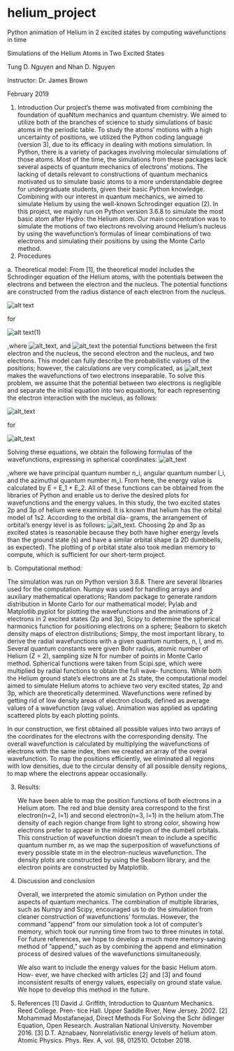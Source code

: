 # helium_project
Python animation of Helium in 2 excited states by computing wavefunctions in time

Simulations of the Helium Atoms in Two Excited States

Tung D. Nguyen and Nhan D. Nguyen 

Instructor: Dr. James Brown

February 2019

1. Introduction
     Our project’s theme was motivated from combining the foundation of quaNtum mechanics and quantum chemistry. We aimed to utilize both of the branches of science to study simulations of basic atoms in the periodic table. To study the atoms’ motions with a high uncertainty of positions, we utilized the Python coding language (version 3), due to its efficacy in dealing with motions simulation. In Python, there is a variety of packages involving molecular simulations of those atoms. Most of the time, the simulations from these packages lack several aspects of quantum mechanics of electrons’ motions. The lacking of details relevant to constructions of quantum mechanics motivated us to simulate basic atoms to a more understandable degree for undergraduate students, given their basic Python knowledge. Combining with our interest in quantum mechanics, we aimed to simulate Helium by using the well-known Schrodinger equation (2).
In this project, we mainly run on Python version 3.6.8 to simulate the most basic atom after Hydro: the Helium atom. Our main concentration was to simulate the motions of two electrons revolving around Helium’s nucleus by using the wavefunction’s formulas of linear combinations of two electrons and simulating their positions by using the Monte Carlo method.
2. Procedures

a. Theoretical model:
     From [1], the theoretical model includes the Schrodinger equation of the Helium atoms, with the potentials between the electrons and between the electron and the nucleus. The potential functions are constructed from the radius distance of each electron from the nucleus.
     
![alt text](https://lh3.googleusercontent.com/ad73_lUur5vovUiii3yMC-4HrHyRDyEiEi7hvFeksxEfvsnIs4NhNGvT_9NLGNfPV-aXGsjN1IgXBd_t7NEbYWScmxsoi3H0xHXFqi6qkIZH_pW8cTGITpRJYBAR16ojxjiYhurRwccxjhCaxCVAb4V7lHVi60PzbL4szrBQyqZD_R698c33chAQXRd5HrgUbxWjXN2rDso-B-rjkThl16PZO-SlVNDXtPEZPh7ty0ebF9amX5OAn5qkZdmh4P62TQoENFgXFqKSLpfLnYMOuB-AsR6yB-MApSJtL9V0TZ7GcRDTOY0eu6LUu0eGNPD39FACFRWEnjrI1ZfhbN9bvKt0rA-jG3u4-kD4iIXL5y27RqtB3XFvyot9wjYG2eJr43xC4KL3rIeFRUQNt5mLq1LMwTjPe0FRX-5IT0eAhd1eD57rm9GvDlkQDDHezV75ui3pKpE8lh0LLsr_dz7rPCr6LSf6h7XDJjUumbJjpoNlp5mg7uTsoFiSHMh88suAxKVLRBjFtq_H-IlakbxWqwKnSVsohh1ztdhL-hqtZXj-SZ7hUEmYtkDJT9HI2zrmbznHqZ_h-9XWroGazp3TzovaJePcDOqbLxkLrQNr5yuvf_UFDW-mHPyAOyz4mnNOQGZjJMzrG2PNdcd6MIaBKmLRUURrf54=w109-h43-no)

for

![alt text](https://lh3.googleusercontent.com/fjhs8odjTNnTndA90va5kIxHLa9S0_hSkMlgO7pElqMBVYRtvjUePzy6JcTK6koe17pvO9EnGUr_iRKDOrIeUhYpK8B7eZkkOdImxUJIM4kJjls0IRklXRtflJ62Bq78g1Ui_idANFW_Q-Iwj5PwRn0nNzodEp9Owod5nSN8VvUL-VmSz7aZppbRAqIL188o6dZcV3Qd4wysgTQkpvnhfrVKwviiqmxgXVvoj8zIsPqdoEf28Eb-70lUut4bXVwiC-nQK4WQeHpHXrjK3pIQM-KdcnWgSSlZupyFPQkPTbPWFXUM8BF9siiVV_luJNhJYAcvW8qLelbGp42zl0JjbrBy4CebjAt1rXHnjL6Tx16tB19etHdiPWY_SA5eMaMgfDLLa385mZrbFbsgr74UroEqVpADrU3e-4oaIkPEvW73axS1LvUgrFhQbNOCFdNuuGw-8omtz00q1_OSk1Y-PqaZaUlrTQek1fyg3vSBTaFkfq1g4HUBSKHgAh6q3ajc3J8-MOoT7OPrPXCZ_y8Wm0NSw6zW2BQOaGoejKi4XrMvi0t5zGRCgn9p8gvAb8WRu73AUyGYTmlBZZEKFkg1E9Et2WCgCGINQvpcqC7HMAlHthzkr7naObEPBd1pJdD9d4xjzYRfTpT13GHuZ3biZvILbzwPwAI=w466-h64-no)(1)

,where ![alt_text](https://lh3.googleusercontent.com/YnoFqo_z5Ix3gSms9dinSv-pWcUOw0QFS4EJU5DFdreLw22R1xZVI5Tc4dNJhnIe-iCalVpJp9fmlqPWy_CLvsHY8KFpmtGsdFcn6B18rlr-57E0hrUjFfiWLbtgiFV6xJAswD6mLeX26ZOmkLcZQo78E5T05ioNSO3lGLGmS-nVN9eLRgPF5MBAARQ90GVchhaHzEF_S5Vae_0uXTK_Cz2TJIi1nPjO4-j6bJJXxzdS9qih7ztt0u9zr5w9oL97QCP83bh5fT5c95OYSULYOwMwYnFEDymj77eug8U0islVnZb4wYNSJ2-HhGJKhbZ4vUJdkLP4BC-W88CjOVlbx0xXsbdwQdmRzjLfPhviEjQUQLksWIV7Lc4n1G3P3Drlrih1T5CQufYoE-LBPEe1zYrxB5CZNIVM-q9OFmRa99S71b3klTC32YODnfGg0ygsVqrlLueQlvHhYfFhABdh_89DQJ7P2pSbTkwslaHeporpgPG4yUQ1-ht__WRbh0kXZIs6Qi2GwFYpOl47qCIf9yBCwEovkfivaqIH1sRQL57Uh3zlIs-FQ2pm2EBCVWjm4H2ff-rMXQnQKKj0gPdTQAGpUT8TbBBqREhXCF2Y52OwGRPFBRLGBpjV0pvL85a4sSyGMfqV4P9a31OWb-xeCGzLk7ByX_M=w242-h29-no), and ![alt_text](https://lh3.googleusercontent.com/IMIKwffYCYMxArjQOMsPT0rXQ4hRmJow1Ed6J0uB8ti4Xi_sP-xj1aM77ljRqzvfNlhhI13sUJHiWXwTCCQPL7RDe9HTiVVzemQIxfJXCAihUmwmwJxE_WcCwPv-wxkmfNaL4Yp7F0qg5IsDC8RboAmjPy_TsLnEYLtdWKaYxbDC3JKCEfnUUZRQXxQ1MJVaMZWhfbUHNoyEizxnvixNAGmhxJ2iRO5IsSBPQRxu-97VwNqDyC2Uf5aIngiVb2hgzDbyrVuOgR_WF-84um5BtrREKWdw5fMrR6OCEgPaRoQUPc5_T2JRdLE7ed0r_06uygSFh4faOYd6Rfoybm3Ie37DhS_KO5TSAQyJLBHeXniOROS6flsQwf8Bn5IqV4b9D0iZCJYeX39vlO2NOwxn9MTDZnYfmy-bjt806HI-jUm5P_EoTVwV-ZjM-qewZbWGzJrfb83GIwxLjKIyPzGvcrxiA2x_-5whtfhMNuLXTwxk2JX_7zJdcLqXKyHs73QUlEVFVcTxZ-2VVTJlvQnj5PVC1Zot5Wvb4zeFjzDD7aCpXSPTG9bx-Q-Xd8XycvbEHAw13aWDozTmOZ6g36Jauz30WMfIPe6vyE-bZdoJu82uqM7lUnKWJEdni7IuOgEchG7OlMQPwZo_Qm7gmLE1xRKdwGFhyME=w154-h31-no)
the potential functions between the first electron and the nucleus, the second electron and the nucleus, and two electrons. This model can fully describe the probabilistic values of the positions; however, the calculations are very complicated, as ![alt_text](https://lh3.googleusercontent.com/aRUTchQ_FUJ6se-rL2MMUfwNqcxfchhN3xc5WfquSgG60ptfa8H6z4KJIkdaezXr_xovYtagWL1Icvyk1mj4J7qAdStBGlF9uaexNr1OboJADSBkVldryKn5gciL0ByvfnE7QHs-01kxeFotuDmfJv2Ua04uw8FkN7txTsvbAbe7BbvRUk9gv7sTtRWcVbjBwjKGEeqoX2Mji9wkEr1SOZYxzDPTQIOnbXwzL5YUzI9htE-A1QNUSqcCrq7hb8ncuwOiBszY6QiU1ycVW9YZ8Uu_WbNdoUfWsPMW3NPOdk_j-bSnOzOxiphAnu3smv0t9rFXGp-C6jm3KhYIZt_5ua1nzWReLIQLU6YKmAidxqTBCWEjiSeF2slF7SUb8Yf--EzGyV1SNLYoVQ5RiGGJnnFg_sehCRGBEGQBXkwvDYLHwEzKrUeIBcsA2CxzGPEVbKbrDJS-r0l5QUQyAinCxJLKK4ULnQlN9smFSv0sQ5UCiWzmQ8TCAvR-LbMGztwqxvq7ETYlezamngGrns1C-MKp1_r1WbkyPJrQvsrEoqYXUIdFiF2lOK0ekeecyfRNAQRJoXMtLItl7ede8ikYRwxbvUQ390Z5r93djFLdrb50mHBgEwpWMJlVWt8877dOnoTQhOUNRMqq9SJXRuxzFfzmRx00yLg=w78-h25-no) makes the wavefunctions of two electrons inseparable. To solve this problem, we assume that the potential between two electrons is negligible and separate the initial equation into two equations, for each representing the electron interaction with the nucleus, as follows:

![alt_text](https://lh3.googleusercontent.com/9BcHio7agmUm1_RY-5h1Go18DWmqFNdNWnhMwf37XN8-stj-lMp2yvvDZ6_-qiII5vr7QSCHyuiP9B7q11NyIjschZIQdEcjinzIWC9CQuHsWK3IRUXGnuDmWbXoeihKvaLNeeb9mvRTNdKAJNwa_4uxUSPTXGIloDfNdSA3kmp9g-0GRW_TdFrwKfxksEqM8PbFtki00qvowHiIgjIVN-8JD_TLEwV2GJseDN9H6Pn1sQmA0ZaXoBQZRm_qu5CGy8GOKZZ1OfCUbioJ4VVWfdqgP2z3tiFnbc8BV376GmqD_gzuEhrO-XcX-AFO9Uw5wQ-2ReSRA3Z55q0zwwd7N00MFAvDrMMtcN7ZOLRmuh6NPB_VexPukpsRyOQ5z2qFv1QkzEVuZfOz9tDijFEgt5-m-6MpNF_df-T0_Ix2uYYh_ZLL4vaM6UdmKQz7zsjTteYu46CcLdvaeL_FECafVSkuzX32SAJXats3hiRJqe72zhvbzy7JwnYr5qbIh1PZhl-uT9FZeuSQMsFOtaq2s4Sowtdp3DrgXhvxpjcCjJ_mKaGld9nSFXotmANemBLr1Clpgh7FbS4g1pckJtJrpduUyNjjJQezzvI_50-lphgLqANYnSuQ3VIngGzvreysLggXOVW7TQuG8H3cY0rHEfTeBkDvsJw=w114-h39-no)

for

![alt_text](https://lh3.googleusercontent.com/9BcHio7agmUm1_RY-5h1Go18DWmqFNdNWnhMwf37XN8-stj-lMp2yvvDZ6_-qiII5vr7QSCHyuiP9B7q11NyIjschZIQdEcjinzIWC9CQuHsWK3IRUXGnuDmWbXoeihKvaLNeeb9mvRTNdKAJNwa_4uxUSPTXGIloDfNdSA3kmp9g-0GRW_TdFrwKfxksEqM8PbFtki00qvowHiIgjIVN-8JD_TLEwV2GJseDN9H6Pn1sQmA0ZaXoBQZRm_qu5CGy8GOKZZ1OfCUbioJ4VVWfdqgP2z3tiFnbc8BV376GmqD_gzuEhrO-XcX-AFO9Uw5wQ-2ReSRA3Z55q0zwwd7N00MFAvDrMMtcN7ZOLRmuh6NPB_VexPukpsRyOQ5z2qFv1QkzEVuZfOz9tDijFEgt5-m-6MpNF_df-T0_Ix2uYYh_ZLL4vaM6UdmKQz7zsjTteYu46CcLdvaeL_FECafVSkuzX32SAJXats3hiRJqe72zhvbzy7JwnYr5qbIh1PZhl-uT9FZeuSQMsFOtaq2s4Sowtdp3DrgXhvxpjcCjJ_mKaGld9nSFXotmANemBLr1Clpgh7FbS4g1pckJtJrpduUyNjjJQezzvI_50-lphgLqANYnSuQ3VIngGzvreysLggXOVW7TQuG8H3cY0rHEfTeBkDvsJw=w114-h39-no)

   Solving these equations, we obtain the following formulas of the wavefunctions, expressing in spherical coordinates:
![alt_text](https://lh3.googleusercontent.com/Lac2Y5qezomS3tOkswFu4vMREHPA06gPvce8YPPKTsOVOYOdWsGyknE-toiYXQ2oVp4zfOA3K7X9MvxqYrrnMamIGraBSU7Gw9LyeX9sXKolVmZ7LhKulb64Mt6EfVX_uwaLVPoI57MwxdLc_A17MMIFv03X6fySKgUP3ALbgIdI8Il7nKTujDCBj2NT73Xi5mPZ9KYm94teyO3JsSuWbLH6hTv7OH_u29Eb4Ch6OdwzdDV_yxttn7-Nb6pov4Dgf4lRiRWjc1Q6rCogCnc0kOTIB-3cTQHiTBUzDcNQFDgOql1Xo8XMpgerZ4tBUgFaDGsANIX0kMFodQhg7mqjwLNqYI8lE0-CM3VV-8w0cFko41LK8fTTWWuDhI7AHElRfssbgX0ZD3UABhkL_OFiZlaQtwaRa-23oC5VDA1fepmPK9pSKmLvj0OKCmCmUwSbAH3bAFYWeNAQ64rNKG_CQsuO3JKsPxEynN3YM6kmpB9YXStdid6biMY20-FnQe7BhwgyFdFSy05dyaKlYxRwu7t71L4ISr91uG5eenLOGISrpFU3wIOuwDloOrpFO_8nBwAcc1yfVKCXCvEPXk-XNcaWwCtm_as6zn8_gnscwdMYTg-ovIBn69RyDvHL7XV4Scbw_iiLtbUVw2Xg7MNsGnuD0r3AAPA=w285-h37-no)

,where we have principal quantum number n_i, angular quantum number l_i, and the azimuthal quantum number m_i. From here, the energy value is calculated by E = E_1 + E_2. All of these functions can be obtained from the libraries of Python and enable us to derive the desired plots for wavefunctions and the energy values.
In this study, the two excited states 2p and 3p of helium were examined. It is known that helium has the orbital model of 1s2. According to the orbital dia- grams, the arrangement of orbital’s energy level is as follows: ![alt_text](https://lh3.googleusercontent.com/hQuwxp9CC5ehVebcuAp-jqCMu35vWwuCmBoF7AUoqYLqkea3pozaPQV7J8KU1YEtx4DOiMKVOg5yBmNQfFrYApa_lGLd46fNlTBAaknFWDiOEWXZMbFqTnQdg3lHHWuOAcX10mhMZ3JD5FRwabDnjYH1xEEaNOmJPny-FvJiWsmgXmzyBj1etnEldWIBlcrZPn3L5N2A12KWJ6gPQcaLP_YCLxku0Qk3PM1naQPFbufu1aDf-0eFe2kBgnRV9UQHpesrelkhDkFgaDVEiLvo3AZuBnPEtJqa4006FZ5WvhPXDKFfScY8iZUmfM38XnUeDcef4oMPJBZtIwr7ElA20luyji7g-C1pqcDFjn5h6ctwoiBV8sixYXHPLENkFhmvNrtV6QprTRyzeHeqp0GVmiYZF7jQA8ZNvnXsf1GjIFsQtiGgsVwob7sIk2KyCxRINX6IrorQFIYOU1Geov8v7dkiphLmqsz_bpSzHqfRAQkCNlFEBgX2gz8CpD9hQGZbCl7hXUycaEq0t8UDo4rEOyiA7XqdQ6Y_ftcD_D40qOd6N1fSbye9qyoEiTDRJxqdgyVNoHExdpML_eAJaqE27P5eftrmfn01UV1F7IRcIk0ONfFGi9uevBHsrmjUDmnbhtGS6nBYVik-8LXQ1qwl3wjxqDCwWOM=w116-h24-no). Choosing 2p and 3p as excited states is reasonable because they both have higher energy levels than the ground state (s) and have a similar orbital shape (a 2D dumbbells, as expected). The plotting of p orbital state also took median memory to compute, which is sufficient for our short-term project.

b. Computational method:
     
   The simulation was run on Python version 3.6.8. There are several libraries used for the computation. Numpy was used for handling arrays and auxiliary mathematical operations; Random package to generate random distribution in Monte Carlo for our mathematical model; Pylab and Matplotlib.pyplot for plotting the wavefunctions and the animations of 2 electrons in 2 excited states (2p and 3p), Scipy to determine the spherical harmonics function for positioning electrons on a sphere; Seaborn to sketch density maps of electron distributions; Simpy, the most important library, to derive the radial wavefunctions with a given quantum numbers, n, l, and m. Several quantum constants were given Bohr radius, atomic number of Helium (Z = 2), sampling size N for number of points in Monte Carlo method. Spherical functions were taken from Scipi.spe, which were multiplied by radial functions to obtain the full wave- functions. While both the Helium ground state’s electrons are at 2s state, the computational model aimed to simulate Helium atoms to achieve two very excited states, 2p and 3p, which are theoretically determined. Wavefunctions were refined by getting rid of low density areas of electron clouds, defined as average values of a wavefunction (avg value). Animation was applied as updating scattered plots by each plotting points.
     
   In our construction, we first obtained all possible values into two arrays of the coordinates for the electrons with the corresponding density. The overall wavefunction is calculated by multiplying the wavefunctions of electrons with the same index, then we created an array of the overal wavefunction. To map the positions efficiently, we eliminated all regions with low densities, due to the circular density of all possible density regions, to map where the electrons appear occasionally.

3. Results:

     We have been able to map the position functions of both electrons in a Helium atom. The red and blue density area correspond to the first electron(n=2, l=1) and second electron(n=3, l=1) in the helium atom.The density of each region change from light to strong color, showing how electrons prefer to appear in the middle region of the dumbell orbitals. This construction of wavefunction doesn’t mean to include a specific quantum number m, as we map the superposition of wavefunctions of every possible state m in the electron-nucleus wavefunction. The density plots are constructed by using the Seaborn library, and the electron points are constructed by Matplotlib.

4. Discussion and conclusion

     Overall, we interpreted the atomic simulation on Python under the aspects of quantum mechanics. The combination of multiple libraries, such as Numpy and Scipy, encouraged us to do the simulation from cleaner construction of wavefunctions’ formulas. However, the command ”append” from our simulation took a lot of computer’s memory, which took our running time from two to three minutes in total. For future references, we hope to develop a much more memory-saving method of ”append,” such as by combining the append and elimination process of desired values of the wavefunctions simultaneously.

     We also want to include the energy values for the basic Helium atom. How- ever, we have checked with articles [2] and [3] and found inconsistent results of energy values, especially on ground state value. We hope to develop this method in the future.

5. References
[1] David J. Griffith, Introduction to Quantum Mechanics. Reed College. Pren- tice Hall. Upper Saddle River, New Jersey. 2002.
[2] Mohammad Mostafanejad, Direct Methods For Solving the Schr ̈odinger Equation, Open Research. Australian National University. November 2016.
[3] D.T. Aznabaev, Nonrelativistic energy levels of helium atom. Atomic Physics. Phys. Rev. A, vol. 98, 012510. October 2018.
